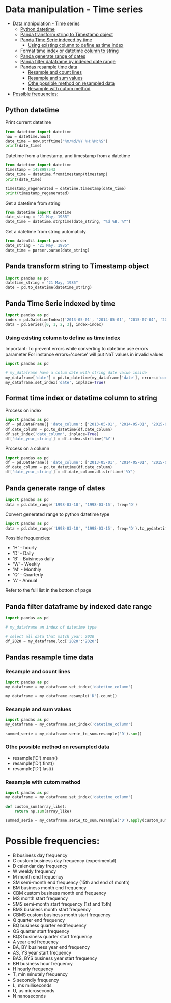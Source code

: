 # Data manipulation - Time series

- [Data manipulation - Time series](#data-manipulation---time-series)
  * [Python datetime](#python-datetime)
  * [Panda transform string to Timestamp object](#panda-transform-string-to-timestamp-object)
  * [Panda Time Serie indexed by time](#panda-time-serie-indexed-by-time)
    + [Using existing column to define as time index](#using-existing-column-to-define-as-time-index)
  * [Format time index or datetime column to string](#format-time-index-or-datetime-column-to-string)
  * [Panda generate range of dates](#panda-generate-range-of-dates)
  * [Panda filter dataframe by indexed date range](#panda-filter-dataframe-by-indexed-date-range)
  * [Pandas resample time data](#pandas-resample-time-data)
    + [Resample and count lines](#resample-and-count-lines)
    + [Resample and sum values](#resample-and-sum-values)
    + [Othe possible method on resampled data](#othe-possible-method-on-resampled-data)
    + [Resample with cutom method](#resample-with-cutom-method)
- [Possible frequencies:](#possible-frequencies-)

## Python datetime

Print current datetime

```python
from datetime import datetime
now = datetime.now()
date_time = now.strftime("%m/%d/%Y %H:%M:%S")
print(date_time)
```
Datetime from a timestamp, and timestamp from a datetime

```python
from datetime import datetime
timestamp = 1458987543
date_time = datetime.fromtimestamp(timestamp)
print(date_time)

timestamp_regenerated = datetime.timestamp(date_time)
print(timestamp_regenerated)
```

Get a datetime from string

```python
from datetime import datetime
date_string = "21 May, 1985"
date_time = datetime.strptime(date_string, "%d %B, %Y")
```

Get a datetime from string automaticly

```python
from dateutil import parser
date_string = "21 May, 1985"
date_time = parser.parse(date_string)
```

## Panda transform string to Timestamp object

```python
import pandas as pd
datetime_string = "21 May, 1985"
date = pd.to_datetime(datetime_string)
```

## Panda Time Serie indexed by time

```python
import pandas as pd
index = pd.DatetimeIndex(['2013-05-01', '2014-05-01', '2015-07-04', '2016-05-01'])
data = pd.Series([0, 1, 2, 3], index=index)
```

### Using existing column to define as time index

Important: To prevent errors while converting to datetime use errors parameter
For instance errors='coerce' will put NaT values in invalid values

```python
import pandas as pd

# my_dataframe have a colum date with string date value inside
my_dataframe['date'] = pd.to_datetime(my_dataframe['date'], errors='coerce')
my_dataframe.set_index('date', inplace=True)
```

## Format time index or datetime column to string

Process on index

```python
import pandas as pd
df = pd.DataFrame({ 'date_column': ['2013-05-01', '2014-05-01', '2015-07-04', '2016-05-01'] })
df.date_column = pd.to_datetime(df.date_column)
df.set_index('date_column', inplace=True)
df['date_year_string'] = df.index.strftime('%Y')
```

Process on a column

```python
import pandas as pd
df = pd.DataFrame({ 'date_column': ['2013-05-01', '2014-05-01', '2015-07-04', '2016-05-01'] })
df.date_column = pd.to_datetime(df.date_column)
df['date_year_string'] = df.date_column.dt.strftime('%Y')
```

## Panda generate range of dates

```python
import pandas as pd
data = pd.date_range('1998-03-10', '1998-03-15', freq='D')
```

Convert generated range to python datetime type
```python
import pandas as pd
data = pd.date_range('1998-03-10', '1998-03-15', freq='D').to_pydatetime()
```

Possible frequencies:

* 'H' - hourly
* 'D' - Daily
* 'B' - Buisiness daily
* 'W' - Weekly
* 'M' - Monthly
* 'Q' - Quarterly
* 'A' - Annual

Refer to the full list in the bottom of page

## Panda filter dataframe by indexed date range

```python
import pandas as pd

# my_dataframe an index of datetime type

# select all data that match year: 2020
df_2020 = my_dataframe.loc['2020':'2020']
```

## Pandas resample time data

### Resample and count lines

```python
import pandas as pd
my_dataframe = my_dataframe.set_index('datetime_column')

my_dataframe = my_dataframe.resample('D').count() 
```

### Resample and sum values

```python
import pandas as pd
my_dataframe = my_dataframe.set_index('datetime_column')

summed_serie = my_dataframe.serie_to_sum.resample('D').sum() 
```

### Othe possible method on resampled data

* resample('D').mean()
* resample('D').first()
* resample('D').last()

### Resample with cutom method

```python
import pandas as pd
my_dataframe = my_dataframe.set_index('datetime_column')

def custom_sum(array_like):
    return np.sum(array_like)

summed_serie = my_dataframe.serie_to_sum.resample('D').apply(custom_sum)
```

# Possible frequencies:

* B         business day frequency
* C         custom business day frequency (experimental)
* D         calendar day frequency
* W         weekly frequency
* M         month end frequency
* SM        semi-month end frequency (15th and end of month)
* BM        business month end frequency
* CBM       custom business month end frequency
* MS        month start frequency
* SMS       semi-month start frequency (1st and 15th)
* BMS       business month start frequency
* CBMS      custom business month start frequency
* Q         quarter end frequency
* BQ        business quarter endfrequency
* QS        quarter start frequency
* BQS       business quarter start frequency
* A         year end frequency
* BA, BY    business year end frequency
* AS, YS    year start frequency
* BAS, BYS  business year start frequency
* BH        business hour frequency
* H         hourly frequency
* T, min    minutely frequency
* S         secondly frequency
* L, ms     milliseconds
* U, us     microseconds
* N         nanoseconds